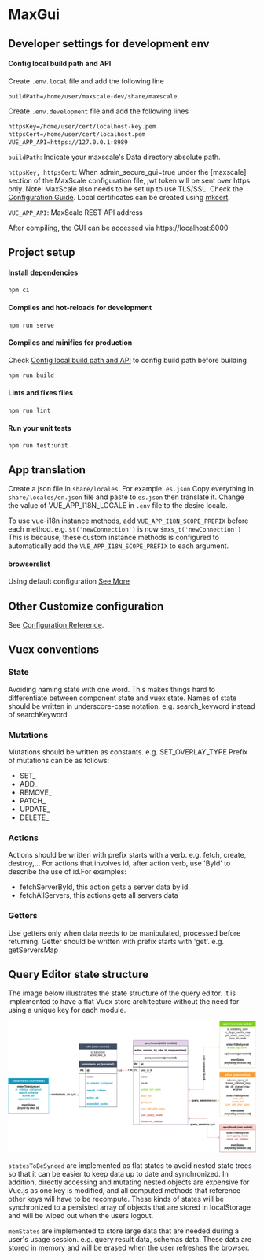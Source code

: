 # MaxGui

## Developer settings for development env

#### Config local build path and API

Create `.env.local` file and add the following line

```
buildPath=/home/user/maxscale-dev/share/maxscale
```

Create `.env.development` file and add the following lines

```
httpsKey=/home/user/cert/localhost-key.pem
httpsCert=/home/user/cert/localhost.pem
VUE_APP_API=https://127.0.0.1:8989
```

`buildPath`: Indicate your maxscale's Data directory absolute path.

`httpsKey, httpsCert`: When admin_secure_gui=true under the [maxscale] section of the MaxScale configuration file, jwt token will be sent over https only. Note: MaxScale also
needs to be set up to use TLS/SSL. Check the [Configuration Guide](../Documentation/Getting-Started/Configuration-Guide.md#admin_ssl_key). Local certificates can be created using [mkcert](https://github.com/FiloSottile/mkcert).

`VUE_APP_API`: MaxScale REST API address

After compiling, the GUI can be accessed via https://localhost:8000

## Project setup

#### Install dependencies

```
npm ci
```

#### Compiles and hot-reloads for development

```
npm run serve
```

#### Compiles and minifies for production

Check [Config local build path and API](#config-local-build-path-and-api) to config build path before building

```
npm run build
```

#### Lints and fixes files

```
npm run lint
```

#### Run your unit tests

```
npm run test:unit

```

## App translation

Create a json file in `share/locales`. For example: `es.json` Copy everything in
`share/locales/en.json` file and paste to `es.json` then translate it. Change the
value of VUE_APP_I18N_LOCALE in `.env` file to the desire locale.

To use vue-i18n instance methods, add `VUE_APP_I18N_SCOPE_PREFIX` before each method.
e.g. `$t('newConnection')` is now `$mxs_t('newConnection')`
This is because, these custom instance methods is configured to automatically add the
`VUE_APP_I18N_SCOPE_PREFIX` to each argument.

#### browserslist

Using default configuration
[See More](https://github.com/browserslist/browserslist)

## Other Customize configuration

See [Configuration Reference](https://cli.vuejs.org/config/).

## Vuex conventions

### State

Avoiding naming state with one word. This makes things hard to differentiate
between component state and vuex state. Names of state should be written in
underscore-case notation. e.g. search_keyword instead of searchKeyword

### Mutations

Mutations should be written as constants. e.g. SET_OVERLAY_TYPE Prefix of
mutations can be as follows:

-   SET\_
-   ADD\_
-   REMOVE\_
-   PATCH\_
-   UPDATE\_
-   DELETE\_

### Actions

Actions should be written with prefix starts with a verb. e.g. fetch, create,
destroy,... For actions that involves id, after action verb, use 'ById' to
describe the use of id.For examples:

-   fetchServerById, this action gets a server data by id.
-   fetchAllServers, this actions gets all servers data

### Getters

Use getters only when data needs to be manipulated, processed before returning.
Getter should be written with prefix starts with 'get'. e.g. getServersMap

## Query Editor state structure

The image below illustrates the state structure of the query editor. It is
implemented to have a flat Vuex store architecture without the need for using a
unique key for each module.

![Query Editor state structure diagram](./images/query_editor_states_diagram.png)

`statesToBeSynced` are implemented as flat states to avoid nested state trees so
that it can be easier to keep data up to date and synchronized. In addition,
directly accessing and mutating nested objects are expensive for Vue.js as one
key is modified, and all computed methods that reference other keys will have to
be recompute. These kinds of states will be synchronized to a persisted array of
objects that are stored in localStorage and will be wiped out when the users
logout.

`memStates` are implemented to store large data that are needed during a user's
usage session. e.g. query result data, schemas data. These data are stored in
memory and will be erased when the user refreshes the browser.

